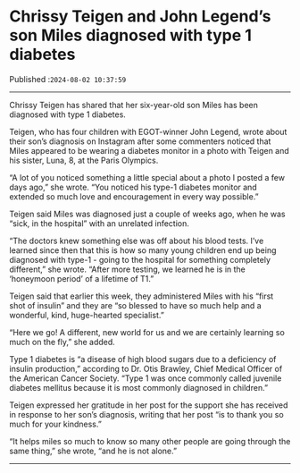 # Chrissy Teigen and John Legend’s son Miles diagnosed with type 1 diabetes

Published :`2024-08-02 10:37:59`

---

Chrissy Teigen has shared that her six-year-old son Miles has been diagnosed with type 1 diabetes.

Teigen, who has four children with EGOT-winner John Legend, wrote about their son’s diagnosis on Instagram after some commenters noticed that Miles appeared to be wearing a diabetes monitor in a photo with Teigen and his sister, Luna, 8, at the Paris Olympics.

“A lot of you noticed something a little special about a photo I posted a few days ago,” she wrote. “You noticed his type-1 diabetes monitor and extended so much love and encouragement in every way possible.”

Teigen said Miles was diagnosed just a couple of weeks ago, when he was “sick, in the hospital” with an unrelated infection.

“The doctors knew something else was off about his blood tests. I’ve learned since then that this is how so many young children end up being diagnosed with type-1 - going to the hospital for something completely different,” she wrote. “After more testing, we learned he is in the ‘honeymoon period’ of a lifetime of T1.”

Teigen said that earlier this week, they administered Miles with his “first shot of insulin” and ​​they are “so blessed to have so much help and a wonderful, kind, huge-hearted specialist.”

“Here we go! A different, new world for us and we are certainly learning so much on the fly,” she added.

Type 1 diabetes is “a disease of high blood sugars due to a deficiency of insulin production,” according to Dr. Otis Brawley, Chief Medical Officer of the American Cancer Society. “Type 1 was once commonly called juvenile diabetes mellitus because it is most commonly diagnosed in children.”

Teigen expressed her gratitude in her post for the support she has received in response to her son’s diagnosis, writing that her post “is to thank you so much for your kindness.”

“It helps miles so much to know so many other people are going through the same thing,” she wrote, “and he is not alone.”

---

